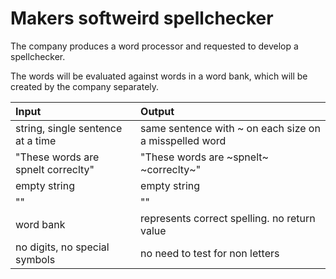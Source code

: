 # Makers softweird spellchecker

The company produces a word processor and requested to develop a spellchecker.

The words will be evaluated against words in a word bank, which will be created by the company separately.

| Input | Output |
| :--- | :--- |
| string, single sentence at a time | same sentence with ~ on each size on a misspelled word |
| "These words are spnelt correclty" | "These words are ~spnelt~ ~correclty~" |
| empty string | empty string| 
| "" | ""| 
| word bank | represents correct spelling. no return value |
| no digits, no special symbols | no need to test for non letters |
